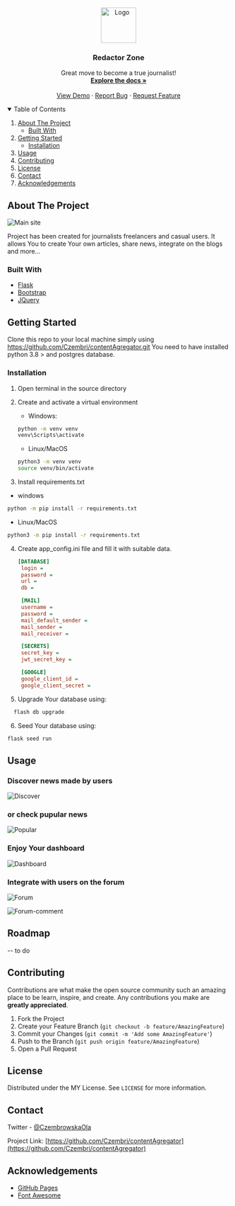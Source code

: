<br />
<p align="center">
  <a href="https://github.com/Czembri/contentAgregator">
    <img src="https://github.com/Czembri/contentAgregator/issues/26" alt="Logo" width="80" height="80">
  </a>

  <h3 align="center">Redactor Zone</h3>

  <p align="center">
    Great move to become a true journalist!
    <br />
    <a href="https://github.com/Czembri/contentAgregator"><strong>Explore the docs »</strong></a>
    <br />
    <br />
    <a href="#">View Demo</a>
    ·
    <a href="#">Report Bug</a>
    ·
    <a href="#">Request Feature</a>
  </p>
</p>



<!-- TABLE OF CONTENTS -->
<details open="open">
  <summary>Table of Contents</summary>
  <ol>
    <li>
      <a href="#about-the-project">About The Project</a>
      <ul>
        <li><a href="#built-with">Built With</a></li>
      </ul>
    </li>
    <li>
      <a href="#getting-started">Getting Started</a>
      <ul>
        <li><a href="#installation">Installation</a></li>
      </ul>
    </li>
    <li><a href="#usage">Usage</a></li>
    <li><a href="#contributing">Contributing</a></li>
    <li><a href="#license">License</a></li>
    <li><a href="#contact">Contact</a></li>
    <li><a href="#acknowledgements">Acknowledgements</a></li>
  </ol>
</details>



<!-- ABOUT THE PROJECT -->
## About The Project

![Main site](https://user-images.githubusercontent.com/57504533/104786507-64ea1600-578d-11eb-82cb-2c9bce2a68ea.png "Main")

Project has been created for journalists freelancers and casual users. It allows You to create Your own articles, share news, integrate on the blogs and more...

### Built With

* [Flask](https://flask.palletsprojects.com/en/1.1.x/)
* [Bootstrap](https://getbootstrap.com)
* [JQuery](https://jquery.com)


<!-- GETTING STARTED -->
## Getting Started

Clone this repo to your local machine simply using https://github.com/Czembri/contentAgregator.git
You need to have installed python 3.8 > and postgres database. 

### Installation

1. Open terminal in the source directory
2. Create and activate a virtual environment
   * Windows:
   ```sh
   python -m venv venv
   venv\Scripts\activate
   ```
   * Linux/MacOS
   ```sh
   python3 -m venv venv
   source venv/bin/activate
   ```
   
3. Install requirements.txt
  * windows
   ```sh
   python -m pip install -r requirements.txt
   ```
  * Linux/MacOS
   ```sh
   python3 -m pip install -r requirements.txt
   ```
4. Create app_config.ini file and fill it with suitable data.
   ```ini
   [DATABASE]
    login = 
    password = 
    url = 
    db = 

    [MAIL]
    username =
    password =
    mail_default_sender = 
    mail_sender = 
    mail_receiver = 

    [SECRETS]
    secret_key = 
    jwt_secret_key = 

    [GOOGLE]
    google_client_id =
    google_client_secret =
   ```
5. Upgrade Your database using:
  ```sh
    flash db upgrade
  ```
6. Seed Your database using:
  ```sh
  flask seed run
  ```


<!-- USAGE EXAMPLES -->
## Usage

### Discover news made by users

![Discover](https://user-images.githubusercontent.com/57504533/104787446-d75bf580-578f-11eb-9188-57318a2812d8.png "discover")


### or check pupular news

![Popular](https://user-images.githubusercontent.com/57504533/104787549-0ffbcf00-5790-11eb-8e8e-bb9ad6a3a84e.png "popular")


### Enjoy Your dashboard

![Dashboard](https://user-images.githubusercontent.com/57504533/104787569-1e49eb00-5790-11eb-8513-b2a1e6f68994.png "dashboard")


### Integrate with users on the forum

![Forum](https://user-images.githubusercontent.com/57504533/104787641-57825b00-5790-11eb-8aea-28de24da6c4e.png "forum")

![Forum-comment](https://user-images.githubusercontent.com/57504533/104787669-7254cf80-5790-11eb-82ae-3e29eed4bccf.png "comment")

<!-- ROADMAP -->
## Roadmap

-- to do



<!-- CONTRIBUTING -->
## Contributing

Contributions are what make the open source community such an amazing place to be learn, inspire, and create. Any contributions you make are **greatly appreciated**.

1. Fork the Project
2. Create your Feature Branch (`git checkout -b feature/AmazingFeature`)
3. Commit your Changes (`git commit -m 'Add some AmazingFeature'`)
4. Push to the Branch (`git push origin feature/AmazingFeature`)
5. Open a Pull Request



<!-- LICENSE -->
## License

Distributed under the MY License. See `LICENSE` for more information.



<!-- CONTACT -->
## Contact

Twitter - [@CzembrowskaOla](https://twitter.com/CzembrowskaOla)

Project Link: [https://github.com/Czembri/contentAgregator](https://github.com/Czembri/contentAgregator)



<!-- ACKNOWLEDGEMENTS -->
## Acknowledgements
* [GitHub Pages](https://pages.github.com)
* [Font Awesome](https://fontawesome.com)
